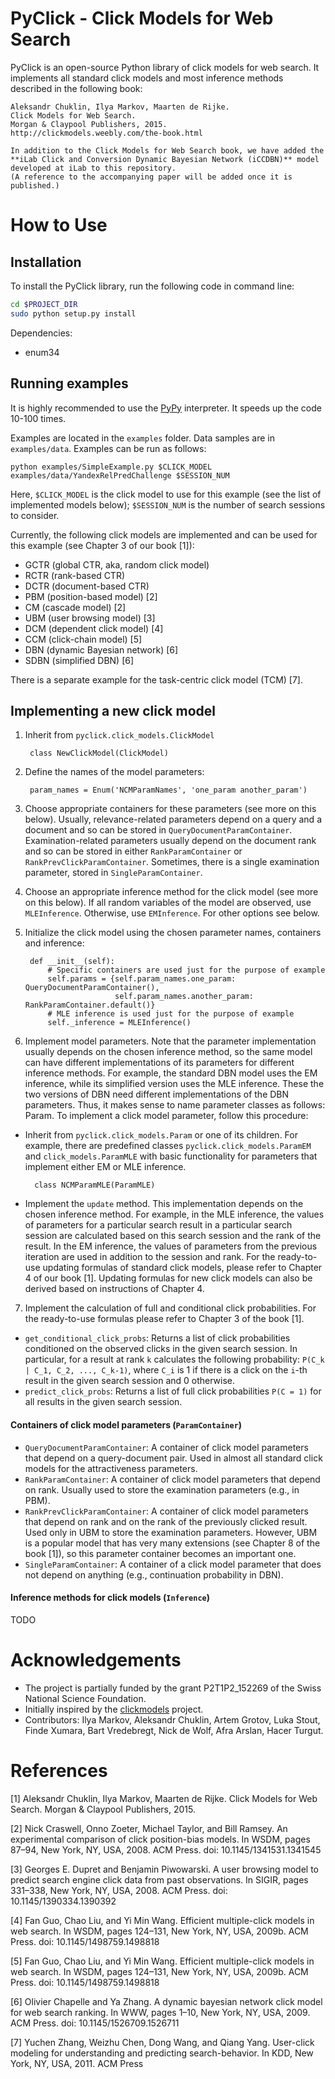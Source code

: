PyClick - Click Models for Web Search
====

PyClick is an open-source Python library of click models for web search.
It implements all standard click models and most inference methods described in the following book:

```
Aleksandr Chuklin, Ilya Markov, Maarten de Rijke.
Click Models for Web Search.
Morgan & Claypool Publishers, 2015.
http://clickmodels.weebly.com/the-book.html

In addition to the Click Models for Web Search book, we have added the **iLab Click and Conversion Dynamic Bayesian Network (iCCDBN)** model developed at iLab to this repository.
(A reference to the accompanying paper will be added once it is published.)
```
        

# How to Use

## Installation
To install the PyClick library, run the following code in command line:

```bash
cd $PROJECT_DIR
sudo python setup.py install
```

Dependencies:

* enum34


## Running examples
It is highly recommended to use the [PyPy](http://pypy.org/) interpreter.
It speeds up the code 10-100 times.

Examples are located in the ```examples``` folder.
Data samples are in ```examples/data```.
Examples can be run as follows:

```
python examples/SimpleExample.py $CLICK_MODEL examples/data/YandexRelPredChallenge $SESSION_NUM
```

Here, ```$CLICK_MODEL``` is the click model to use for this example (see the list of implemented models below);
```$SESSION_NUM``` is the number of search sessions to consider.

Currently, the following click models are implemented and can be used for this example
(see Chapter 3 of our book [1]):

* GCTR (global CTR, aka, random click model)
* RCTR (rank-based CTR)
* DCTR (document-based CTR)
* PBM (position-based model) [2]
* CM (cascade model) [2]
* UBM (user browsing model) [3]
* DCM (dependent click model) [4]
* CCM (click-chain model) [5]
* DBN (dynamic Bayesian network) [6]
* SDBN (simplified DBN) [6]

There is a separate example for the task-centric click model (TCM) [7].


## Implementing a new click model
1. Inherit from ```pyclick.click_models.ClickModel```
  
        class NewClickModel(ClickModel)

2. Define the names of the model parameters:

        param_names = Enum('NCMParamNames', 'one_param another_param')

3. Choose appropriate containers for these parameters (see more on this below).
Usually, relevance-related parameters depend on a query and a document
and so can be stored in ```QueryDocumentParamContainer```.
Examination-related parameters usually depend on the document rank
and so can be stored in either ```RankParamContainer``` or ```RankPrevClickParamContainer```.
Sometimes, there is a single examination parameter, stored in ```SingleParamContainer```.

4. Choose an appropriate inference method for the click model (see more on this below).
If all random variables of the model are observed, use ```MLEInference```.
Otherwise, use ```EMInference```. For other options see below.

5. Initialize the click model using the chosen parameter names, containers and inference:

        def __init__(self):
            # Specific containers are used just for the purpose of example
            self.params = {self.param_names.one_param: QueryDocumentParamContainer(),
                           self.param_names.another_param: RankParamContainer.default()}
            # MLE inference is used just for the purpose of example
            self._inference = MLEInference()
            
6. Implement model parameters.
Note that the parameter implementation usually depends on the chosen inference method,
so the same model can have different implementations of its parameters
for different inference methods.
For example, the standard DBN model uses the EM inference,
while its simplified version uses the MLE inference.
These the two versions of DBN need different implementations of the DBN parameters.
Thus, it makes sense to name parameter classes as follows: <ModelName>Param<InferenceName>.
To implement a click model parameter, follow this procedure:

* Inherit from ```pyclick.click_models.Param``` or one of its children.
For example, there are predefined classes ```pyclick.click_models.ParamEM```
and ```click_models.ParamMLE``` with basic functionality for parameters
that implement either EM or MLE inference.

        class NCMParamMLE(ParamMLE)
        
* Implement the ```update``` method.
This implementation depends on the chosen inference method.
For example, in the MLE inference,
the values of parameters for a particular search result in a particular search session are calculated
based on this search session and the rank of the result.
In the EM inference, the values of parameters from the previous iteration
are used in addition to the session and rank.
For the ready-to-use updating formulas of standard click models,
please refer to Chapter 4 of our book [1].
Updating formulas for new click models
can also be derived based on instructions of Chapter 4.

7. Implement the calculation of full and conditional click probabilities.
For the ready-to-use formulas please refer to Chapter 3 of the book [1].

  * ```get_conditional_click_probs```:
  Returns a list of click probabilities conditioned on the observed clicks in the given search session.
  In particular, for a result at rank ```k``` calculates the following probability:
  ```P(C_k | C_1, C_2, ..., C_k-1)```,
  where ```C_i``` is 1 if there is a click on the ```i```-th result in the given search session and 0 otherwise.
  * ```predict_click_probs```:
  Returns a list of full click probabilities ```P(C = 1)```
  for all results in the given search session.


#### Containers of click model parameters (```ParamContainer```)

* ```QueryDocumentParamContainer```: A container of click model parameters that depend on a query-document pair.
Used in almost all standard click models for the attractiveness parameters.
* ```RankParamContainer```: A container of click model parameters that depend on rank.
Usually used to store the examination parameters (e.g., in PBM).
* ```RankPrevClickParamContainer```: A container of click model parameters that depend on rank
and on the rank of the previously clicked result.
Used only in UBM to store the examination parameters.
However, UBM is a popular model that has very many extensions (see Chapter 8 of the book [1]),
so this parameter container becomes an important one.
* ```SingleParamContainer```: A container of a click model parameter that does not depend on anything
(e.g., continuation probability in DBN).


#### Inference methods for click models (```Inference```)
TODO


# Acknowledgements

* The project is partially funded by the grant P2T1P2\_152269 of the Swiss National Science Foundation.
* Initially inspired by the [clickmodels](https://github.com/varepsilon/clickmodels) project.
* Contributors: Ilya Markov, Aleksandr Chuklin, Artem Grotov, Luka Stout, Finde Xumara, Bart Vredebregt, Nick de Wolf, Afra Arslan, Hacer Turgut.


# References
[1] Aleksandr Chuklin, Ilya Markov, Maarten de Rijke.
Click Models for Web Search.
Morgan & Claypool Publishers, 2015.

[2] Nick Craswell, Onno Zoeter, Michael Taylor, and Bill Ramsey. An experimental comparison of click position-bias models. In WSDM, pages 87–94, New York, NY, USA, 2008. ACM Press. doi: 10.1145/1341531.1341545

[3] Georges E. Dupret and Benjamin Piwowarski. A user browsing model to predict search engine click data from past observations. In SIGIR, pages 331–338, New York, NY, USA, 2008. ACM Press. doi: 10.1145/1390334.1390392

[4] Fan Guo, Chao Liu, and Yi Min Wang. Efficient multiple-click models in web search. In WSDM, pages 124–131, New York, NY, USA, 2009b. ACM Press. doi: 10.1145/1498759.1498818

[5] Fan Guo, Chao Liu, and Yi Min Wang. Efficient multiple-click models in web search. In WSDM, pages 124–131, New York, NY, USA, 2009b. ACM Press. doi: 10.1145/1498759.1498818

[6] Olivier Chapelle and Ya Zhang. A dynamic bayesian network click model for web search ranking. In WWW, pages 1–10, New York, NY, USA, 2009. ACM Press. doi: 10.1145/1526709.1526711

[7] Yuchen Zhang, Weizhu Chen, Dong Wang, and Qiang Yang. User-click modeling for understanding and predicting search-behavior. In KDD, New York, NY, USA, 2011. ACM Press